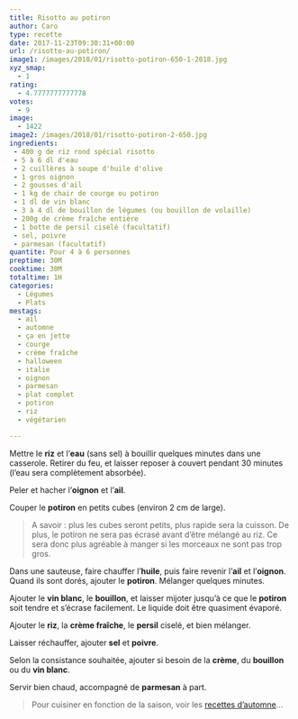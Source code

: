 ```yaml
---
title: Risotto au potiron
author: Caro
type: recette
date: 2017-11-23T09:30:31+00:00
url: /risotto-au-potiron/
image1: /images/2018/01/risotto-potiron-650-1-2018.jpg
xyz_smap:
  - 1
rating:
  - 4.7777777777778
votes:
  - 9
image:
  - 1422
image2: /images/2018/01/risotto-potiron-2-650.jpg
ingredients:
 - 400 g de riz rond spécial risotto
 - 5 à 6 dl d'eau
 - 2 cuillères à soupe d'huile d'olive
 - 1 gros oignon
 - 2 gousses d'ail
 - 1 kg de chair de courge ou potiron
 - 1 dl de vin blanc
 - 3 à 4 dl de bouillon de légumes (ou bouillon de volaille)
 - 200g de crème fraîche entière
 - 1 botte de persil ciselé (facultatif)
 - sel, poivre
 - parmesan (facultatif)
quantite: Pour 4 à 6 personnes
preptime: 30M
cooktime: 30M
totaltime: 1H
categories:
  - Légumes
  - Plats
mestags:
  - ail
  - automne
  - ça en jette
  - courge
  - crème fraîche
  - halloween
  - italie
  - oignon
  - parmesan
  - plat complet
  - potiron
  - riz
  - végétarien

---
```

Mettre le **riz** et l&rsquo;**eau** (sans sel) à bouillir quelques minutes dans une casserole. Retirer du feu, et laisser reposer à couvert pendant 30 minutes (l&rsquo;eau sera complètement absorbée).

Peler et hacher l&rsquo;**oignon** et l&rsquo;**ail**.

Couper le **potiron** en petits cubes (environ 2 cm de large).

> A savoir : plus les cubes seront petits, plus rapide sera la cuisson. De plus, le potiron ne sera pas écrasé avant d&rsquo;être mélangé au riz. Ce sera donc plus agréable à manger si les morceaux ne sont pas trop gros.

Dans une sauteuse, faire chauffer l&rsquo;**huile**, puis faire revenir l&rsquo;**ail** et l&rsquo;**oignon**. Quand ils sont dorés, ajouter le **potiron**. Mélanger quelques minutes.

Ajouter le **vin blanc**, le **bouillon**, et laisser mijoter jusqu&rsquo;à ce que le **potiron** soit tendre et s&rsquo;écrase facilement. Le liquide doit être quasiment évaporé.

Ajouter le **riz**, la **crème fraîche**, le **persil** ciselé, et bien mélanger.

Laisser réchauffer, ajouter **sel** et **poivre**.

Selon la consistance souhaitée, ajouter si besoin de la **crème**, du **bouillon** ou du **vin blanc**.

Servir bien chaud, accompagné de **parmesan** à part.

> Pour cuisiner en fonction de la saison, voir les [recettes d&rsquo;automne][1]&#8230;

 [1]: http://www.instamiam.fr/tag/automne/
